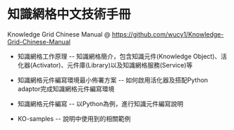 # 知識網格中文技術手冊
Knowledge Grid Chinese Manual
@ https://github.com/wucy1/Knowledge-Grid-Chinese-Manual

- 知識網格工作原理
-- 知識網格簡介，包含知識元件(Knowledge Object)、活化器(Activator)、元件庫(Library)以及知識網格服務(Service)等

- 知識網格元件編寫環境最小佈署方案
-- 如何啟用活化器及搭配Python adaptor完成知識網格元件編寫環境

- 知識網格元件編寫
-- 以Python為例，進行知識元件編寫說明

- KO-samples
-- 說明中使用到的相關範例
